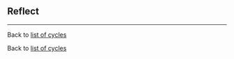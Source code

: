 ## Reflect

---

Back to [list of cycles](/README.md#Cycles)

Back to [list of cycles](https://github.com/stefanhans/creative-learning-cycles#Cycles)